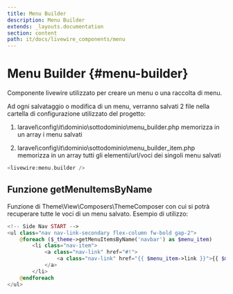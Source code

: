 ```yaml
---
title: Menu Builder
description: Menu Builder
extends: _layouts.documentation
section: content
path: it/docs/livewire_components/menu
---
```


# Menu Builder {#menu-builder}

Componente livewire utilizzato per creare un menu o una raccolta di menu. 

Ad ogni salvataggio o modifica di un menu, verranno salvati 2 file nella cartella di configurazione utilizzato del progetto:

1. laravel\config\it\dominio\sottodominio\menu_builder.php
memorizza in un array i menu salvati

2. laravel\config\it\dominio\sottodominio\menu_builder_item.php
memorizza in un array tutti gli elementi/url/voci dei singoli menu salvati

```php
<livewire:menu.builder />
```

## Funzione getMenuItemsByName

Funzione di Theme\View\Composers\ThemeComposer con cui si potrà recuperare tutte le voci di un menu salvato. Esempio di utilizzo:

```php
<!-- Side Nav START -->
<ul class="nav nav-link-secondary flex-column fw-bold gap-2">
    @foreach ($_theme->getMenuItemsByName('navbar') as $menu_item)
        <li class="nav-item">
            <a class="nav-link" href="#!">
                <a class="nav-link" href="{{ $menu_item->link }}">{{ $menu_item->label }}</a>
            </a>
        </li>
    @endforeach
</ul>
```